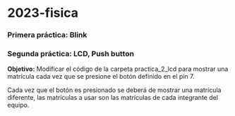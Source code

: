 # 2023-fisica

### Primera práctica: Blink

### Segunda práctica: LCD, Push button
**Objetivo:** Modificar el código de la carpeta practica_2_lcd para mostrar una matrícula cada vez que se presione el botón definido en el pin 7.

Cada vez que el botón es presionado se deberá de mostrar una matrícula diferente, las matrículas a usar son las matrículas de cada integrante del equipo.